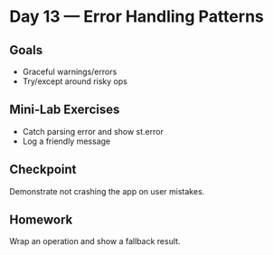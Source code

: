 # Day 13 — Error Handling Patterns

## Goals
- Graceful warnings/errors
- Try/except around risky ops

## Mini‑Lab Exercises
- Catch parsing error and show st.error
- Log a friendly message

## Checkpoint
Demonstrate not crashing the app on user mistakes.

## Homework
Wrap an operation and show a fallback result.